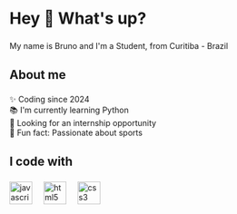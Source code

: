 <h1 align="left">Hey 👋 What's up?</h1>

###

<p align="left">My name is Bruno and I'm a Student, from Curitiba - Brazil</p>

###

<h2 align="left">About me</h2>

###

<p align="left">✨ Coding since 2024<br>📚 I'm currently learning Python<br>🎯 Looking for an internship opportunity<br>🎲 Fun fact: Passionate about sports</p>

###

<h2 align="left">I code with</h2>

###

<div align="left">
  <img src="https://cdn.jsdelivr.net/gh/devicons/devicon/icons/javascript/javascript-original.svg" height="40" alt="javascript logo"  />
  <img width="12" />
  <img src="https://cdn.jsdelivr.net/gh/devicons/devicon/icons/html5/html5-original.svg" height="40" alt="html5 logo"  />
  <img width="12" />
  <img src="https://cdn.jsdelivr.net/gh/devicons/devicon/icons/css3/css3-original.svg" height="40" alt="css3 logo"  />
</div>

###
